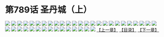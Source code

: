 # 第789话 圣丹城（上）
![](https://mhpic.xiaomingtaiji.net/comic/D/斗破苍穹/第789话F1_262455/1.jpg-zymk.middle.webp)
![](https://mhpic.xiaomingtaiji.net/comic/D/斗破苍穹/第789话F1_262455/2.jpg-zymk.middle.webp)
![](https://mhpic.xiaomingtaiji.net/comic/D/斗破苍穹/第789话F1_262455/3.jpg-zymk.middle.webp)
![](https://mhpic.xiaomingtaiji.net/comic/D/斗破苍穹/第789话F1_262455/4.jpg-zymk.middle.webp)
![](https://mhpic.xiaomingtaiji.net/comic/D/斗破苍穹/第789话F1_262455/5.jpg-zymk.middle.webp)
![](https://mhpic.xiaomingtaiji.net/comic/D/斗破苍穹/第789话F1_262455/6.jpg-zymk.middle.webp)
![](https://mhpic.xiaomingtaiji.net/comic/D/斗破苍穹/第789话F1_262455/7.jpg-zymk.middle.webp)
![](https://mhpic.xiaomingtaiji.net/comic/D/斗破苍穹/第789话F1_262455/8.jpg-zymk.middle.webp)
![](https://mhpic.xiaomingtaiji.net/comic/D/斗破苍穹/第789话F1_262455/9.jpg-zymk.middle.webp)
![](https://mhpic.xiaomingtaiji.net/comic/D/斗破苍穹/第789话F1_262455/10.jpg-zymk.middle.webp)
![](https://mhpic.xiaomingtaiji.net/comic/D/斗破苍穹/第789话F1_262455/11.jpg-zymk.middle.webp)
![](https://mhpic.xiaomingtaiji.net/comic/D/斗破苍穹/第789话F1_262455/12.jpg-zymk.middle.webp)
![](https://mhpic.xiaomingtaiji.net/comic/D/斗破苍穹/第789话F1_262455/13.jpg-zymk.middle.webp)
![](https://mhpic.xiaomingtaiji.net/comic/D/斗破苍穹/第789话F1_262455/14.jpg-zymk.middle.webp)
![](https://mhpic.xiaomingtaiji.net/comic/D/斗破苍穹/第789话F1_262455/15.jpg-zymk.middle.webp)
![](https://mhpic.xiaomingtaiji.net/comic/D/斗破苍穹/第789话F1_262455/16.jpg-zymk.middle.webp)
![](https://mhpic.xiaomingtaiji.net/comic/D/斗破苍穹/第789话F1_262455/17.jpg-zymk.middle.webp)
![](https://mhpic.xiaomingtaiji.net/comic/D/斗破苍穹/第789话F1_262455/18.jpg-zymk.middle.webp)
![](https://mhpic.xiaomingtaiji.net/comic/D/斗破苍穹/第789话F1_262455/19.jpg-zymk.middle.webp)
![](https://mhpic.xiaomingtaiji.net/comic/D/斗破苍穹/第789话F1_262455/20.jpg-zymk.middle.webp)
![](https://mhpic.xiaomingtaiji.net/comic/D/斗破苍穹/第789话F1_262455/21.jpg-zymk.middle.webp)
![](https://mhpic.xiaomingtaiji.net/comic/D/斗破苍穹/第789话F1_262455/22.jpg-zymk.middle.webp)
![](https://mhpic.xiaomingtaiji.net/comic/D/斗破苍穹/第789话F1_262455/23.jpg-zymk.middle.webp)
![](https://mhpic.xiaomingtaiji.net/comic/D/斗破苍穹/第789话F1_262455/24.jpg-zymk.middle.webp)
![](https://mhpic.xiaomingtaiji.net/comic/D/斗破苍穹/第789话F1_262455/25.jpg-zymk.middle.webp)
![](https://mhpic.xiaomingtaiji.net/comic/D/斗破苍穹/第789话F1_262455/26.jpg-zymk.middle.webp)
![](https://mhpic.xiaomingtaiji.net/comic/D/斗破苍穹/第789话F1_262455/27.jpg-zymk.middle.webp)
![](https://mhpic.xiaomingtaiji.net/comic/D/斗破苍穹/第789话F1_262455/28.jpg-zymk.middle.webp)
![](https://mhpic.xiaomingtaiji.net/comic/D/斗破苍穹/第789话F1_262455/29.jpg-zymk.middle.webp)
![](https://mhpic.xiaomingtaiji.net/comic/D/斗破苍穹/第789话F1_262455/30.jpg-zymk.middle.webp)
![](https://mhpic.xiaomingtaiji.net/comic/D/斗破苍穹/第789话F1_262455/31.jpg-zymk.middle.webp)
![](https://mhpic.xiaomingtaiji.net/comic/D/斗破苍穹/第789话F1_262455/32.jpg-zymk.middle.webp)
![](https://mhpic.xiaomingtaiji.net/comic/D/斗破苍穹/第789话F1_262455/33.jpg-zymk.middle.webp)
![](https://mhpic.xiaomingtaiji.net/comic/D/斗破苍穹/第789话F1_262455/34.jpg-zymk.middle.webp)
![](https://mhpic.xiaomingtaiji.net/comic/D/斗破苍穹/第789话F1_262455/35.jpg-zymk.middle.webp)
![](https://mhpic.xiaomingtaiji.net/comic/D/斗破苍穹/第789话F1_262455/36.jpg-zymk.middle.webp)
![](https://mhpic.xiaomingtaiji.net/comic/D/斗破苍穹/第789话F1_262455/37.jpg-zymk.middle.webp)
![](https://mhpic.xiaomingtaiji.net/comic/D/斗破苍穹/第789话F1_262455/38.jpg-zymk.middle.webp)
![](https://mhpic.xiaomingtaiji.net/comic/D/斗破苍穹/第789话F1_262455/39.jpg-zymk.middle.webp)
![](https://mhpic.xiaomingtaiji.net/comic/D/斗破苍穹/第789话F1_262455/40.jpg-zymk.middle.webp)
[【上一章】](./792.md)
[【目录】](./README.md)
[【下一章】](./794.md)
